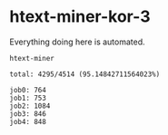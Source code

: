 # htext-miner-kor-3

Everything doing here is automated.

```
htext-miner

total: 4295/4514 (95.14842711564023%)

job0: 764
job1: 753
job2: 1084
job3: 846
job4: 848
```